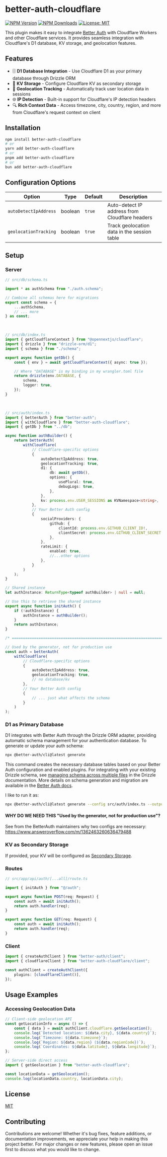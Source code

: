 # better-auth-cloudflare

[![NPM Version](https://img.shields.io/npm/v/better-auth-cloudflare)](https://www.npmjs.com/package/better-auth-cloudflare)
[![NPM Downloads](https://img.shields.io/npm/dt/better-auth-cloudflare)](https://www.npmjs.com/package/better-auth-cloudflare)
[![License: MIT](https://img.shields.io/npm/l/better-auth-cloudflare)](https://opensource.org/licenses/MIT)

This plugin makes it easy to integrate [Better Auth](https://github.com/better-auth/better-auth) with Cloudflare Workers and other Cloudflare services. It provides seamless integration with Cloudflare's D1 database, KV storage, and geolocation features.

## Features

- 🗄️ **D1 Database Integration** - Use Cloudflare D1 as your primary database through Drizzle ORM
- 🔌 **KV Storage** - Configure Cloudflare KV as secondary storage
- 📍 **Geolocation Tracking** - Automatically track user location data in sessions
- 🌐 **IP Detection** - Built-in support for Cloudflare's IP detection headers
- 🔍 **Rich Context Data** - Access timezone, city, country, region, and more from Cloudflare's request context on client

## Installation

```bash
npm install better-auth-cloudflare
# or
yarn add better-auth-cloudflare
# or
pnpm add better-auth-cloudflare
# or
bun add better-auth-cloudflare
```

## Configuration Options

| Option                | Type    | Default | Description                                    |
| --------------------- | ------- | ------- | ---------------------------------------------- |
| `autoDetectIpAddress` | boolean | `true`  | Auto-detect IP address from Cloudflare headers |
| `geolocationTracking` | boolean | `true`  | Track geolocation data in the session table    |

## Setup

### Server

```typescript
// src/db/schema.ts

import * as authSchema from "./auth.schema";

// Combine all schemas here for migrations
export const schema = {
    ...authSchema,
    // ... more
} as const;
```

<br>

```typescript
// src/db/index.ts
import { getCloudflareContext } from "@opennextjs/cloudflare";
import { drizzle } from "drizzle-orm/d1";
import { schema } from "./schema";

export async function getDb() {
    const { env } = await getCloudflareContext({ async: true });

    // Where "DATABASE" is my binding in my wrangler.toml file
    return drizzle(env.DATABASE, {
        schema,
        logger: true,
    });
}
```

<br>

```typescript
// src/auth/index.ts
import { betterAuth } from "better-auth";
import { withCloudflare } from "better-auth-cloudflare";
import { getDb } from "../db";

async function authBuilder() {
    return betterAuth(
        withCloudflare(
            // Cloudflare-specific options
            {
                autoDetectIpAddress: true,
                geolocationTracking: true,
                d1: {
                    db: await getDb(),
                    options: {
                        usePlural: true,
                        debugLogs: true,
                    },
                },
                kv: process.env.USER_SESSIONS as KVNamespace<string>,
            },
            // Your Better Auth config
            {
                socialProviders: {
                    github: {
                        clientId: process.env.GITHUB_CLIENT_ID!,
                        clientSecret: process.env.GITHUB_CLIENT_SECRET!,
                    },
                },
                rateLimit: {
                    enabled: true,
                    //...other options
                },
            }
        )
    );
}

// Shared instance
let authInstance: ReturnType<typeof authBuilder> | null = null;

// Use this to retrieve the shared instance
export async function initAuth() {
    if (!authInstance) {
        authInstance = authBuilder();
    }
    return authInstance;
}

/* ======================================================================= */

// Used by the generator, not for production use
const auth = betterAuth(
    withCloudflare(
        // Cloudflare-specific options
        {
            autoDetectIpAddress: true,
            geolocationTracking: true,
            // no database/kv
        },
        // Your Better Auth config
        {
            // ... just what affects the schema
        }
    )
);
```

### D1 as Primary Database

D1 integrates with Better Auth through the Drizzle ORM adapter, providing automatic schema management for your authentication database. To generate or update your auth schema:

```bash
npx @better-auth/cli@latest generate
```

This command creates the necessary database tables based on your Better Auth configuration and enabled plugins. For integrating with your existing Drizzle schema, see [managing schema across multiple files](https://orm.drizzle.team/docs/sql-schema-declaration#schema-in-multiple-files) in the Drizzle documentation. More details on schema generation and migration are available in the [Better Auth docs](https://www.better-auth.com/docs/adapters/drizzle#schema-generation--migration).

I like to run it as:

```bash
npx @better-auth/cli@latest generate --config src/auth/index.ts --output src/db/auth.schema.ts -y
```

#### WHY DO WE NEED THIS "Used by the generator, not for production use"?

See from the BetterAuth maintainers why two configs are necessary:
https://www.answeroverflow.com/m/1362463260636479488

### KV as Secondary Storage

If provided, your KV will be configured as [Secondary Storage](https://www.better-auth.com/docs/concepts/database#secondary-storage).

### Routes

```typescript
// src/app/api/auth/[...all]/route.ts

import { initAuth } from "@/auth";

export async function POST(req: Request) {
    const auth = await initAuth();
    return auth.handler(req);
}

export async function GET(req: Request) {
    const auth = await initAuth();
    return auth.handler(req);
}
```

### Client

```typescript
import { createAuthClient } from "better-auth/client";
import { cloudflareClient } from "better-auth-cloudflare/client";

const authClient = createAuthClient({
    plugins: [cloudflareClient()],
});
```

## Usage Examples

### Accessing Geolocation Data

```typescript
// Client-side geolocation API
const getLocationInfo = async () => {
    const { data } = await authClient.cloudflare.getGeolocation();
    console.log(`Detected location: ${data.city}, ${data.country}`);
    console.log(`Timezone: ${data.timezone}`);
    console.log(`Region: ${data.region} (${data.regionCode})`);
    console.log(`Coordinates: ${data.latitude}, ${data.longitude}`);
};

// Server-side direct access
import { getGeolocation } from "better-auth-cloudflare";

const locationData = getGeolocation();
console.log(locationData.country, locationData.city);
```

## License

[MIT](./LICENSE)

## Contributing

Contributions are welcome! Whether it's bug fixes, feature additions, or documentation improvements, we appreciate your help in making this project better. For major changes or new features, please open an issue first to discuss what you would like to change.
